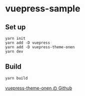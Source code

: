 # vuepress-sample

## Set up

```
yarn init
yarn add -D vuepress
yarn add -D vuepress-theme-onen
yarn dev
```

## Build

```
yarn build
```

[vuepress-theme-onen の Github](https://github.com/Colasour/vuepress-theme-oneN)
